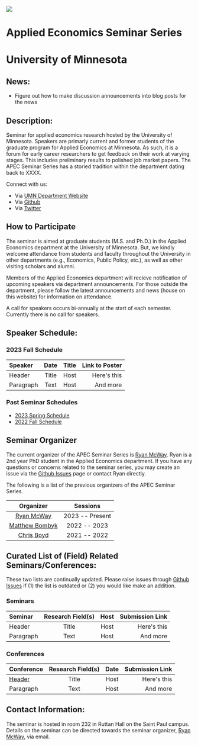 ![](https://github.com/apecseminar/apecseminar.github.io/images/umn_logo.jpg) 

# Applied Economics Seminar Series 
# University of Minnesota

## News:

- Figure out how to make discussion announcements into blog posts for the news

## Description: 

Seminar for applied economics research hosted by the University of Minnesota. 
Speakers are primarly current and former students of the graduate program for Applied Economics at Minnesota. 
As such, it is a forum for early career researchers to get feedback on their work at varying stages. 
This includes preliminary results to polished job market papers. 
The APEC Seminar Series has a storied tradition within the department dating back to XXXX. 

Connect with us:
- Via [UMN Department Website](https://apec.umn.edu/)
- Via [Github](https://github.com/apecseminar/)
- Via [Twitter](https://twitter.com/apecmn) 

## How to Participate 

The seminar is aimed at graduate students (M.S. and Ph.D.) in the Applied Economics department at the University of Minnesota.
But, we kindly welcome attendance from students and faculty throughout the University in other departments (e.g., Economics, Public Policy, etc.), as well as other visiting scholars and alumni. 

Members of the Applied Economics department will recieve notification of upcoming speakers via department announcements. 
For those outside the department, please follow the latest announcements and news (house on this website) for information on attendance. 

A call for speakers occurs bi-annually at the start of each semester. 
Currently there is no call for speakers. 

<!---
Please find a link to the call for speakers below. Doctoral students and masters students are encouraged to present both early/preliminary work as a short presentation, as well as polished work in a longer format. 

# [CALL FOR SPEAKERS](link...)
-->


## Speaker Schedule: 

### 2023 Fall Schedule

| Speaker      | Date | Title | Link to Poster |
| :---        |    :----:   |     :----:   |     ---: |
| Header      | Title       |  Host | Here's this   |
| Paragraph   | Text        |  Host | And more      |

### Past Seminar Schedules

- [2023 Spring Schedule]()
- [2022 Fall Schedule]()

## Seminar Organizer

The current organizer of the APEC Seminar Series is [Ryan McWay](https://mcwayrm.github.io/). 
Ryan is a 2nd year PhD student in the Applied Economics department. 
If you have any questions or concerns related to the seminar series, you may create an issue via the [Github Issues](https://github.com/apecseminar/apecseminar.github.io/issues) page or contact Ryan directly. 

The following is a list of the previous organizers of the APEC Seminar Series. 

| Organizer      | Sessions | 
|   :----:   |     :----:   | 
| [Ryan McWay](https://mcwayrm.github.io/)     | 2023 -- Present       |  
| [Matthew Bombyk](https://www.linkedin.com/in/matthew-bombyk-33b09642)     | 2022 -- 2023       |  
| [Chris Boyd](https://www.chrismboyd.com/)   | 2021 -- 2022    | 


## Curated List of (Field) Related Seminars/Conferences:

These two lists are continually updated. 
Please raise issues through [Github Issues](https://github.com/apecseminar/apecseminar.github.io/issues) if (1) the list is outdated or (2) you would like make an addition. 

### Seminars

| Seminar      | Research Field(s) | Host | Submission Link |
| :---        |    :----:   |     :----:   |     ---: |
| Header      | Title       |  Host | Here's this   |
| Paragraph   | Text        |  Host | And more      |

### Conferences

| Conference      | Research Field(s) | Date |  Submission Link |
| :---        |    :----:   |     :----:   |     ---: |
| [Header](Test)      | Title       |  Host | Here's this   |
| Paragraph   | Text        |  Host | And more      |


## Contact Information: 

The seminar is hosted in room 232 in Ruttan Hall on the Saint Paul campus. 
Details on the seminar can be directed towards the seminar organizer, [Ryan McWay](https://mcwayrm.github.io/), via email. 


<!--- 
We would like to acknowledge the gratious support of funding through the COGS/CFANS funding source for making this seminar posssible. 
And to the Applied Economics department for hosting the seminar space.
-->
